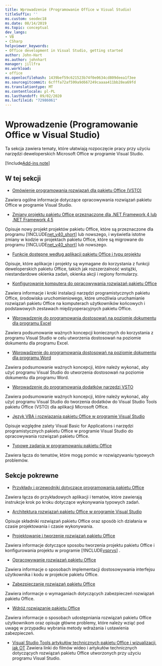 ```yaml
---
title: Wprowadzenie (Programowanie Office w Visual Studio)
titleSuffix: ''
ms.custom: seodec18
ms.date: 08/14/2019
ms.topic: conceptual
dev_langs:
- VB
- CSharp
helpviewer_keywords:
- Office development in Visual Studio, getting started
author: John-Hart
ms.author: johnhart
manager: jillfra
ms.workload:
- office
ms.openlocfilehash: 1439bef59c621523b74f0e0634cd809deea1f3ee
ms.sourcegitcommit: 6cfffa72af599a9d667249caaaa411bb28ea69fd
ms.translationtype: MT
ms.contentlocale: pl-PL
ms.lasthandoff: 09/02/2020
ms.locfileid: "72986061"
---
```

# <a name="get-started-office-development-in-visual-studio"></a>Wprowadzenie (Programowanie Office w Visual Studio)
  Ta sekcja zawiera tematy, które ułatwiają rozpoczęcie pracy przy użyciu narzędzi deweloperskich Microsoft Office w programie Visual Studio.

[!include[Add-ins note](includes/addinsnote.md)]

## <a name="in-this-section"></a>W tej sekcji
- [Omówienie programowania rozwiązań dla pakietu Office &#40;VSTO&#41;](../vsto/office-solutions-development-overview-vsto.md)

 Zawiera ogólne informacje dotyczące opracowywania rozwiązań pakietu Office w programie Visual Studio.

- [Zmiany projektu pakietu Office przeznaczone dla .NET Framework 4 lub .NET Framework 4,5](../vsto/changes-to-the-design-of-office-projects-that-target-the-dotnet-framework-4-or-the-dotnet-framework-4-5.md)

 Opisuje nowy projekt projektów pakietu Office, które są przeznaczone dla programu [!INCLUDE[net_v40_short](../sharepoint/includes/net-v40-short-md.md)] lub nowszego, i wyświetla istotne zmiany w kodzie w projektach pakietu Office, które są migrowane do programu [!INCLUDE[net_v40_short](../sharepoint/includes/net-v40-short-md.md)] lub nowszego.

- [Funkcje dostępne według aplikacji pakietu Office i typu projektu](../vsto/features-available-by-office-application-and-project-type.md)

 Opisuje, które aplikacje i projekty są wymagane do korzystania z funkcji deweloperskich pakietu Office, takich jak rozszerzalność wstążki, niestandardowe okienka zadań, okienka akcji i regiony formularzy.

- [Konfigurowanie komputera do opracowywania rozwiązań pakietu Office](../vsto/configuring-a-computer-to-develop-office-solutions.md)

 Zawiera informacje i kroki instalacji narzędzi programistycznych pakietu Office, środowiska uruchomieniowego, które umożliwia uruchamianie rozwiązań pakietu Office na komputerach użytkowników końcowych i podstawowych zestawach międzyoperacyjnych pakietu Office.

- [Wprowadzenie do programowania dostosowań na poziomie dokumentu dla programu Excel](../vsto/getting-started-programming-document-level-customizations-for-excel.md)

 Zawiera podsumowanie ważnych koncepcji koniecznych do korzystania z programu Visual Studio w celu utworzenia dostosowań na poziomie dokumentu dla programu Excel.

- [Wprowadzenie do programowania dostosowań na poziomie dokumentu dla programu Word](../vsto/getting-started-programming-document-level-customizations-for-word.md)

 Zawiera podsumowanie ważnych koncepcji, które należy wykonać, aby użyć programu Visual Studio do utworzenia dostosowań na poziomie dokumentu dla programu Word.

- [Wprowadzenie do programowania dodatków narzędzi VSTO](../vsto/getting-started-programming-vsto-add-ins.md)

 Zawiera podsumowanie ważnych koncepcji, które należy wykonać, aby użyć programu Visual Studio do tworzenia dodatków do Visual Studio Tools pakietu Office (VSTO) dla aplikacji Microsoft Office.

- [Język VBA i rozwiązania pakietu Office w programie Visual Studio](../vsto/vba-and-office-solutions-in-visual-studio-compared.md)

 Opisuje względne zalety Visual Basic for Applications i narzędzi programistycznych pakietu Office w programie Visual Studio do opracowywania rozwiązań pakietu Office.

- [Typowe zadania w programowaniu pakietu Office](../vsto/common-tasks-in-office-programming.md)

 Zawiera łącza do tematów, które mogą pomóc w rozwiązywaniu typowych problemów.

## <a name="related-sections"></a>Sekcje pokrewne
- [Przykłady i przewodniki dotyczące programowania pakietu Office](../vsto/office-development-samples-and-walkthroughs.md)

 Zawiera łącza do przykładowych aplikacji i tematów, które zawierają instrukcje krok po kroku dotyczące wykonywania typowych zadań.

- [Architektura rozwiązań pakietu Office w programie Visual Studio](../vsto/architecture-of-office-solutions-in-visual-studio.md)

 Opisuje składniki rozwiązań pakietu Office oraz sposób ich działania w czasie projektowania i czasie wykonywania.

- [Projektowanie i tworzenie rozwiązań pakietu Office](../vsto/designing-and-creating-office-solutions.md)

 Zawiera informacje dotyczące sposobu tworzenia projektu pakietu Office i konfigurowania projektu w programie [!INCLUDE[vsprvs](../sharepoint/includes/vsprvs-md.md)] .

- [Opracowywanie rozwiązań pakietu Office](../vsto/developing-office-solutions.md)

 Zawiera informacje o sposobach implementacji dostosowywania interfejsu użytkownika i kodu w projekcie pakietu Office.

- [Zabezpieczanie rozwiązań pakietu Office](../vsto/securing-office-solutions.md)

 Zawiera informacje o wymaganiach dotyczących zabezpieczeń rozwiązań pakietu Office.

- [Wdróż rozwiązanie pakietu Office](../vsto/deploying-an-office-solution.md)

 Zawiera informacje o sposobach udostępniania rozwiązań pakietu Office użytkownikom oraz opisuje główne problemy, które należy wziąć pod uwagę w przypadku wybrania metody wdrażania i ustawienia zabezpieczeń.

- [Visual Studio Tools artykułów technicznych pakietu Office i wizualizacji, jak OT](/previous-versions/office/developer/office-2007/bb871648(v=office.12)) Zawiera linki do filmów wideo i artykułów technicznych dotyczących rozwiązań pakietu Office utworzonych przy użyciu programu Visual Studio.

